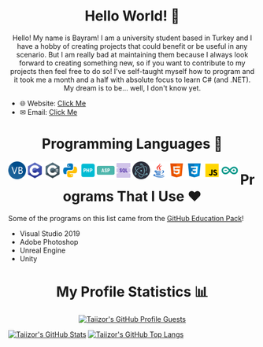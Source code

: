 <h1 align="center">Hello World! 👋</h1>

<p align="center">Hello! My name is Bayram! I am a university student based in Turkey and I have a hobby of creating projects that could benefit or be useful in any scenario. But I am really bad at maintaining them because I always look forward to creating something new, so if you want to contribute to my projects then feel free to do so! I've self-taught myself how to program and it took me a month and a half with absolute focus to learn C# (and .NET). My dream is to be... well, I don't know yet.</p>

* 🌐 Website: [Click Me](https://www.taiizor.com)
* ✉ Email: [Click Me](mailto:taiizor@soferity.com)

<h1 align="center">Programming Languages 📜</h1>

<img align="left" alt="VB" width="36px" src="https://raw.githubusercontent.com/Taiizor/Taiizor/master/.images/VB.png" />
<img align="left" alt="C" width="36px" src="https://raw.githubusercontent.com/Taiizor/Taiizor/master/.images/C.png" />
<img align="left" alt="C#" width="36px" src="https://raw.githubusercontent.com/Taiizor/Taiizor/master/.images/C%23.png" />
<img align="left" alt="Python" width="36px" src="https://raw.githubusercontent.com/Taiizor/Taiizor/master/.images/Python.png" />
<img align="left" alt="PHP" width="36px" src="https://raw.githubusercontent.com/Taiizor/Taiizor/master/.images/PHP.png" />
<img align="left" alt="ASP" width="36px" src="https://raw.githubusercontent.com/Taiizor/Taiizor/master/.images/ASP.png" />
<img align="left" alt="SQL" width="36px" src="https://raw.githubusercontent.com/Taiizor/Taiizor/master/.images/SQL.png" />
<img align="left" alt="Electron" width="36px" src="https://raw.githubusercontent.com/Taiizor/Taiizor/master/.images/Electron.png" />
<img align="left" alt="Java" width="36px" src="https://raw.githubusercontent.com/Taiizor/Taiizor/master/.images/Java.png" />
<img align="left" alt="HTML 5" width="36px" src="https://raw.githubusercontent.com/Taiizor/Taiizor/master/.images/HTML5.png" />
<img align="left" alt="CSS 3" width="36px" src="https://raw.githubusercontent.com/Taiizor/Taiizor/master/.images/CSS3.png" />
<img align="left" alt="JS" width="36px" src="https://raw.githubusercontent.com/Taiizor/Taiizor/master/.images/JS.png" />
<img align="left" alt="Arduino" width="36px" src="https://raw.githubusercontent.com/Taiizor/Taiizor/master/.images/Arduino.png" />

<h1 align="center">Programs That I Use ❤</h1>

Some of the programs on this list came from the [GitHub Education Pack](https://education.github.com)!

* Visual Studio 2019
* Adobe Photoshop
* Unreal Engine
* Unity

<h1 align="center">My Profile Statistics 📊</h1>

<p align="center"><a href="https://github.com/Taiizor"><img src="https://komarev.com/ghpvc/?&label=Profile+Views&username=Taiizor&color=2984CC&style=flat" alt="Taiizor's GitHub Profile Guests"/></a></p>
<a href="https://github.com/Taiizor"><img src="https://github-readme-stats.vercel.app/api?username=Taiizor&show_icons=true&theme=tokyonight&count_private=true&include_all_commits=true" alt="Taiizor's GitHub Stats"/></a>
<a href="https://github.com/Taiizor?tab=repositories"><img src="https://github-readme-stats.vercel.app/api/top-langs/?username=Taiizor&layout=compact" alt="Taiizor's GitHub Top Langs"/></a>
